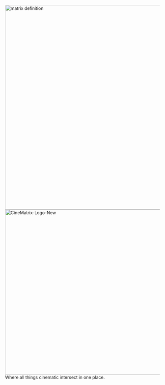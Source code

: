 
<img width="664" alt="matrix definition" src="https://user-images.githubusercontent.com/110371718/207120299-5e7e61fa-927e-435f-8049-8b9bf6975fd1.png">



<img width="537" alt="CineMatrix-Logo-New" src="https://user-images.githubusercontent.com/110371718/207118841-12193748-80f3-4e9d-92af-e1f4e5c3b9e9.png">
Where all things cinematic intersect in one place.
